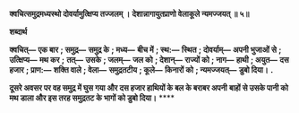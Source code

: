 **क्वचित्समुद्रमध्यस्थो दोवर्यामुत्क्षिप्य तज्जलम् ।** **देशान्नागायुतप्राणो वेलाकूले न्यमज्जयत् ॥ ५॥** 

**शब्दार्थ** 

**क्वचित्—** **एक बार** **; समुद्र—** **समुद्र के** **; मध्य—** **बीच में** **; स्थ:—** **स्थित** **; दोवर्याम्—** **अपनी भुजाओं से** **; उत्क्षिप्य—** **मथ कर** **;** **तत्—** **उसके** **; जलम्—** **जल को** **; देशान्—** **राज्यों को** **; नाग—** **हाथी** **; अयुत—** **दस हजार** **; प्राण:—** **शक्ति वाले** **; वेला—** **समुद्रतटीय** **; कूले—** **किनारों को** **; न्यमज्जयत्—** **डुबो दिया।** **.** 

**दूसरे अवसर पर वह समुद्र में घुस गया और दस हजार हाथियों के बल के बराबर अपनी** **बाहों से उसके पानी को मथ डाला और इस तरह समुद्रतट के भागों को डुबो दिया।** **** 